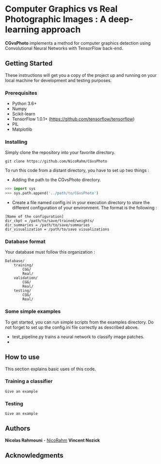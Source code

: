 # Computer Graphics vs Real Photographic Images : A deep-learning approach

**CGvsPhoto** implements a method for computer graphics detection using Convolutional Neural Networks with TensorFlow back-end.

## Getting Started

These instructions will get you a copy of the project up and running on your local machine for development and testing purposes. 

### Prerequisites
* Python 3.6+
* Numpy
* Scikit-learn 
* TensorFlow 1.0.1+ (https://github.com/tensorflow/tensorflow)
* PIL
* Matplotlib


### Installing

Simply clone the repository into your favorite directory.

```
git clone https://github.com/NicoRahm/CGvsPhoto
```

To run this code from a distant directory, you have to set up two things : 
* Adding the path to the CGvsPhoto directory.
```python
>>> import sys
>>> sys.path.append('../path/to/CGvsPhoto')
```
* Create a file named config.ini in your execution directory to store the different configuration of your environment. The format is the following :
```
[Name of the configuration]
dir_ckpt = /path/to/save/trained/weights/
dir_summaries = /path/to/save/summaries
dir_visualization = /path/to/save visualizations
```

### Database format 

Your database must follow this organization : 
```
Database/
    training/
        CGG/
        Real/
    validation/ 
        CGG/
        Real/
    testing/
        CGG/
        Real/
```


### Some simple examples

To get started, you can run simple scripts from the examples directory. Do not forget to set up the config.ini file correctly as described above.

* test_pipeline.py trains a neural network to classify image patches.
* 

## How to use

This section explains basic uses of this code.

### Training a classifier


```
Give an example
```

### Testing


```
Give an example
```

## Authors

**Nicolas Rahmouni**  - [NicoRahm](https://github.com/NicoRahm)
**Vincent Nozick**

## Acknowledgments

